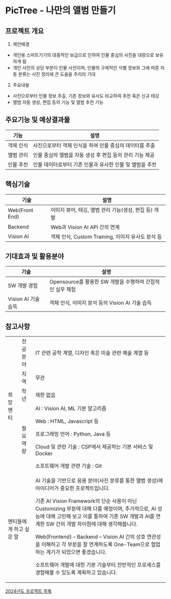 # PicTree - 나만의 앨범 만들기

## 프로젝트 개요

1. 제안배경

- 개인용 스마트기기의 대중적인 보급으로 인하여 인물 중심의 사진을 대량으로 보유하게 됨
- 개인 사진의 상당 부분이 인물 사진이며, 인물의 구체적인 식별 정보와 그에 따른 자동 분류는 사진 정리에 큰 도움을 주리라 기대

2. 주요내용

- 사진으로부터 인물 정보 추출, 기존 정보와 유사도 비교하여 추천 혹은 신규 태깅
- 앨범 자동 생성, 편집 등의 기능 및 앨범 추천 기능

## 주요기능 및 예상결과물

| 기능 | 설명 |
| --- | --- |
| 객체 인식 | 사진으로부터 객체 인식을 하여 인물 중심의 데이터를 추출 |
| 앨범 관리 | 인물 중심의 앨범을 자동 생성 후 편집 등의 관리 기능 제공 |
| 인물 추천 | 인물 데이터로부터 기존 인물과 유사한 인물 및 앨범을 추천 |

## 핵심기술

| 기술 | 설명 |
| --- | --- |
| Web(Front End) | 이미지 뷰어, 태깅, 앨범 관리 기능(생성, 편집 등) 개발 |
| Backend | Web과 Vision AI API 간의 연계 |
| Vision AI | 객체 인식, Custom Training, 이미지 유사도 분석 등 |

## 기대효과 및 활용분야

| 기술 | 설명 |
| --- | --- |
| SW 개발 경험 | Opensource를 활용한 SW 개발을 수행하여 간접적인 실무 체험 |
| Vision AI 기술 습득 | 객체 인식, 이미지 분석 등의 Vision AI 기술 습득 |

## 참고사항

<table>
<tr>
<td rowspan="4">희망멘티</td><td>전공분야 </td><td>IT 관련 공학 계열, 디자인 혹은 미술 관련 예술 계열 등</td>
</tr>
<tr>
<td>지역</td><td>무관</td>
</tr>
<tr>
<td>학년</td><td>제한 없음</td>
</tr>
<tr>
<td>필요역량</td><td>AI : Vision AI, ML 기본 알고리즘

Web : HTML, Javascript 등

프로그래밍 언어 : Python, Java 등

Cloud 및 관련 기술 : CSP에서 제공하는 기본 서비스 및 Docker

소프트웨어 개발 관련 기술 : Git</td>
</tr>
<tr>
<td colspan="2">멘티들에게 하고 싶은 말</td><td>AI 기술을 기반으로 응용 분야(사진 분류를 통한 앨범 생성)에 아이디어가 중요한 프로젝트입니다.

기존 AI Vision Framework의 단순 사용이 아닌 Customizing 부분에 대해 다룰 예정이며, 추가적으로, AI 성능에 대해 고민해 보고 이를 통하여 기존 SW 개발과 AI를 연계한 SW 간의 개발 차이점에 대해 생각해봅니다.

Web(Frontend) – Backend – Vision AI 간의 상호 연관성을 이해하고 각 부분을 잘 연계하도록 One-Team으로 협업하는 계기가 되었으면 좋겠습니다.

소프트웨어 개발에 대한 기본 기술부터 전반적인 프로세스를 경험해볼 수 있도록 계획하고 있습니다.</td>
</tr>

</table>


[2024년도 프로젝트 목록](../README.md)